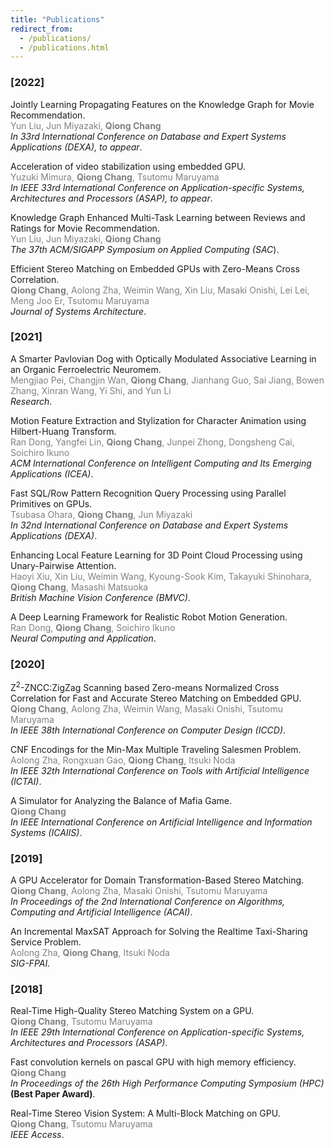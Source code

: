 ```yaml
---
title: "Publications"
redirect_from: 
  - /publications/
  - /publications.html
---
```

### [2022]
Jointly Learning Propagating Features on the Knowledge Graph for Movie Recommendation.<br />
<span style="color:gray">Yun Liu, Jun Miyazaki, **Qiong Chang**</span><br />
_In 33rd International Conference on Database and Expert Systems Applications (DEXA), to appear_.

Acceleration of video stabilization using embedded GPU.<br />
<span style="color:gray">Yuzuki Mimura, **Qiong Chang**, Tsutomu Maruyama</span><br />
_In IEEE 33rd International Conference on Application-specific Systems, Architectures and Processors (ASAP), to appear_.

Knowledge Graph Enhanced Multi-Task Learning between Reviews and Ratings for Movie Recommendation.<br />
<span style="color:gray">Yun Liu, Jun Miyazaki, **Qiong Chang**</span><br />
_The 37th ACM/SIGAPP Symposium on Applied Computing (SAC_).

Efficient Stereo Matching on Embedded GPUs with Zero-Means Cross Correlation.<br />
<span style="color:gray">**Qiong Chang**, Aolong Zha, Weimin Wang, Xin Liu, Masaki Onishi, Lei Lei, Meng Joo Er, Tsutomu Maruyama</span><br />
_Journal of Systems Architecture_.

### [2021]
A Smarter Pavlovian Dog with Optically Modulated Associative Learning in an Organic Ferroelectric Neuromem.<br />
<span style="color:gray">Mengjiao Pei, Changjin Wan, **Qiong Chang**, Jianhang Guo, Sai Jiang, Bowen Zhang, Xinran Wang, Yi Shi, and Yun Li</span><br /> 
_Research_.


Motion Feature Extraction and Stylization for Character Animation using Hilbert-Huang Transform.<br />
<span style="color:gray">Ran Dong, Yangfei Lin, **Qiong Chang**, Junpei Zhong, Dongsheng Cai, Soichiro Ikuno</span><br />
_ACM International Conference on Intelligent Computing and Its Emerging Applications (ICEA)_.


Fast SQL/Row Pattern Recognition Query Processing using Parallel Primitives on GPUs.<br /> 
<span style="color:gray">Tsubasa Ohara, **Qiong Chang**, Jun Miyazaki</span><br /> 
_In 32nd International Conference on Database and Expert Systems Applications (DEXA)_.

Enhancing Local Feature Learning for 3D Point Cloud Processing using Unary-Pairwise Attention.<br />
<span style="color:gray">Haoyi Xiu, Xin Liu, Weimin Wang, Kyoung-Sook Kim, Takayuki Shinohara, **Qiong Chang**, Masashi Matsuoka</span><br />
 _British Machine Vision Conference (BMVC)_.

A Deep Learning Framework for Realistic Robot Motion Generation.<br />
<span style="color:gray">Ran Dong, **Qiong Chang**, Soichiro Ikuno</span><br />
_Neural Computing and Application_.

### [2020]
 
Z<sup>2</sup>-ZNCC:ZigZag Scanning based Zero-means Normalized Cross Correlation for Fast and Accurate Stereo Matching on Embedded GPU.<br />
<span style="color:gray">**Qiong Chang**, Aolong Zha, Weimin Wang, Masaki Onishi, Tsutomu Maruyama</span><br /> 
  _In IEEE 38th International Conference on Computer Design (ICCD)_.


CNF Encodings for the Min-Max Multiple Traveling Salesmen Problem.<br />
<span style="color:gray">Aolong Zha, Rongxuan Gao, **Qiong Chang**, Itsuki Noda</span><br /> 
  _In IEEE 32th International Conference on Tools with Artificial Intelligence (ICTAI)_.


A Simulator for Analyzing the Balance of Mafia Game.<br />
<span style="color:gray">**Qiong Chang**</span><br /> 
  _In IEEE International Conference on Artificial Intelligence and Information Systems (ICAIIS)_.

### [2019]

A GPU Accelerator for Domain Transformation-Based Stereo Matching.<br />
<span style="color:gray">**Qiong Chang**, Aolong Zha, Masaki Onishi, Tsutomu Maruyama</span><br /> 
  _In Proceedings of the 2nd International Conference on Algorithms, Computing and Artificial Intelligence (ACAI)_.

An Incremental MaxSAT Approach for Solving the Realtime Taxi-Sharing Service Problem.<br />
<span style="color:gray">Aolong Zha, **Qiong Chang**, Itsuki Noda</span><br /> 
  _SIG-FPAI_.


### [2018]


Real-Time High-Quality Stereo Matching System on a GPU.<br />
<span style="color:gray">**Qiong Chang**, Tsutomu Maruyama</span><br /> 
  _In IEEE 29th International Conference on Application-specific Systems, Architectures and Processors (ASAP)_.


Fast convolution kernels on pascal GPU with high memory efficiency.<br />
<span style="color:gray">**Qiong Chang**</span><br /> 
  _In Proceedings of the 26th High Performance Computing Symposium (HPC)_ **(Best Paper Award)**.

Real-Time Stereo Vision System: A Multi-Block Matching on GPU.<br />
<span style="color:gray">**Qiong Chang**, Tsutomu Maruyama</span><br /> 
  _IEEE Access_.

